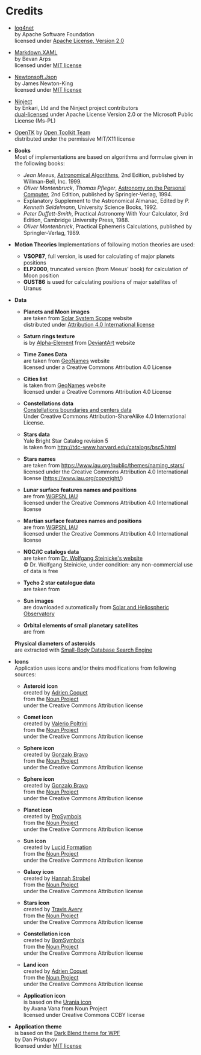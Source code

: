 ﻿# Credits #

- [log4net](https://logging.apache.org/log4net/)  
by Apache Software Foundation  
licensed under [Apache License, Version 2.0](https://logging.apache.org/log4net/license.html)
  
- [Markdown.XAML](https://github.com/theunrepentantgeek/Markdown.XAML)  
by Bevan Arps  
licensed under [MIT license](https://github.com/theunrepentantgeek/Markdown.XAML/blob/master/License.txt)

- [Newtonsoft.Json](https://www.newtonsoft.com/json)  
by James Newton-King  
licensed under [MIT license](https://github.com/JamesNK/Newtonsoft.Json/blob/master/LICENSE.md)

- [Ninject](http://www.ninject.org/)  
by Enkari, Ltd and the Ninject project contributors  
[dual-licensed](https://github.com/ninject/Ninject/blob/master/LICENSE.txt) under Apache License Version 2.0 or the Microsoft Public License (Ms-PL)

- [OpenTK](https://opentk.net/)
by [Open Toolkit Team](https://github.com/opentk/opentk/graphs/contributors)  
distributed under the permissive MIT/X11 license

- **Books**  
Most of implementations are based on algorithms and formulae given in the following books:
  - *Jean Meeus*, [Astronomical Algorithms](https://www.willbell.com/math/mc1.htm), 2nd Edition, published by Willman-Bell, Inc. 1999. 
  - *Oliver Montenbruck*, *Thomas Pfleger*, [Astronomy on the Personal Computer](https://www.springer.com/gp/book/9783540672210), 2nd Edition, published by Springler-Verlag, 1994.
  - Explanatory Supplement to the Astronomical Almanac, Edited by *P. Kenneth Seidelmann*, University Science Books, 1992.
  - *Peter Duffett-Smith*, Practical Astronomy With Your Calculator, 3rd Edition, Cambridge University Press, 1988.
  - *Oliver Montenbruck*, Practical Ephemeris Calculations, published by Springler-Verlag, 1989.

- **Motion Theories**
Implementations of following motion theories are used:
  - **VSOP87**, full version, is used for calculating of major planets positions
  - **ELP2000**, truncated version (from Meeus' book) for calculation of Moon position
  - **GUST86** is used for calculating positions of major satellites of Uranus

- **Data**

  - **Planets and Moon images**  
are taken from [Solar System Scope](https://www.solarsystemscope.com/textures/) website  
distributed under [Attribution 4.0 International license](https://creativecommons.org/licenses/by/4.0/)

  - **Saturn rings texture**  
is by [Alpha-Element](https://www.deviantart.com/alpha-element/art/Stock-Image-Saturn-Rings-393767006) from [DeviantArt](https://www.deviantart.com) website

  - **Time Zones Data**  
are taken from [GeoNames](https://www.geonames.org/) website  
licensed under a Creative Commons Attribution 4.0 License

  - **Cities list**  
is taken from [GeoNames](https://www.geonames.org/) website  
licensed under a Creative Commons Attribution 4.0 License

  - **Constellations data**  
[Constellations boundaries and centers data](http://pbarbier.com/constellations/boundaries.html)  
Under Creative Commons Attribution-ShareAlike 4.0 International License.

  - **Stars data**  
Yale Bright Star Catalog revision 5  
is taken from http://tdc-www.harvard.edu/catalogs/bsc5.html

  - **Stars names**  
are taken from https://www.iau.org/public/themes/naming_stars/
licensed under the Creative Commons Attribution 4.0 International license (https://www.iau.org/copyright/)

  - **Lunar surface features names and positions**  
are from [WGPSN, IAU](https://planetarynames.wr.usgs.gov/)  
licensed under the Creative Commons Attribution 4.0 International license

  - **Martian surface features names and positions**  
are from [WGPSN, IAU](https://planetarynames.wr.usgs.gov/)  
licensed under the Creative Commons Attribution 4.0 International license

  - **NGC/IC catalogs data**  
are taken from [Dr. Wolfgang Steinicke's website](http://www.klima-luft.de/steinicke/ngcic/ngcic_e.htm)  
© Dr. Wolfgang Steinicke, under condition: any non-commercial use of data is free

  - **Tycho 2 star catalogue data**  
are taken from

  - **Sun images**  
are downloaded automatically from [Solar and Heliospheric Observatory](https://soho.nascom.nasa.gov/data/REPROCESSING/Completed/)

  - **Orbital elements of small planetary satellites**  
are from

  **Physical diameters of asteroids**  
are extracted with [Small-Body Database Search Engine](https://ssd.jpl.nasa.gov/sbdb_query.cgi)    
 
- **Icons**  
Application uses icons and/or theirs modifications from following sources:  

  - **Asteroid icon**  
created by [Adrien Coquet](https://thenounproject.com/coquet_adrien)  
from the [Noun Project](https://thenounproject.com/search/?q=asteroid&i=2103706)  
under the Creative Commons Attribution license

  - **Comet icon**  
created by [Valerio Poltrini](https://thenounproject.com/valeriopoltrini)  
from the [Noun Project](https://thenounproject.com/search/?q=comet&i=60988)  
under the Creative Commons Attribution license

  - **Sphere icon**  
created by [Gonzalo Bravo](https://thenounproject.com/webposible)  
from the [Noun Project](https://thenounproject.com/search/?q=sphere&i=470602)  
under the Creative Commons Attribution license

  - **Sphere icon**  
created by [Gonzalo Bravo](https://thenounproject.com/webposible)  
from the [Noun Project](https://thenounproject.com/search/?q=sphere&i=470812)  
under the Creative Commons Attribution license

  - **Planet icon**  
created by [ProSymbols](https://thenounproject.com/prosymbols)  
from the [Noun Project](https://thenounproject.com/search/?q=planet&i=1096856)  
under the Creative Commons Attribution license

  - **Sun icon**  
created by [Lucid Formation](https://thenounproject.com/lucidformation)  
from the [Noun Project](https://thenounproject.com/search/?q=horizon&i=126195)  
under the Creative Commons Attribution license

  - **Galaxy icon**  
created by [Hannah Strobel](https://thenounproject.com/Mylillian)  
from the [Noun Project](https://thenounproject.com/search/?q=galaxy&i=22802)  
under the Creative Commons Attribution license

  - **Stars icon**  
created by [Travis Avery](https://thenounproject.com/travisavery)  
from the [Noun Project](https://thenounproject.com/search/?q=star&i=2335992)  
under the Creative Commons Attribution license

  - **Constellation icon**  
created by [BomSymbols](https://thenounproject.com/korawan_m)  
from the [Noun Project](https://thenounproject.com/search/?q=constellation&i=937185)  
under the Creative Commons Attribution license

  - **Land icon**  
created by [Adrien Coquet](https://thenounproject.com/korawan_m)  
from the [Noun Project](https://https://thenounproject.com/search/?q=land&i=1941494)  
under the Creative Commons Attribution license
  
  - **Application icon**  
is based on the [Urania icon](https://thenounproject.com/term/urania/1697574/)  
by Avana Vana from Noun Project  
licensed under Creative Commons CCBY license
 
- **Application theme**  
is based on the [Dark Blend theme for WPF](https://github.com/DanPristupov/WpfExpressionBlendTheme)  
by Dan Pristupov  
licensed under [MIT license](https://github.com/DanPristupov/WpfExpressionBlendTheme/issues/11)